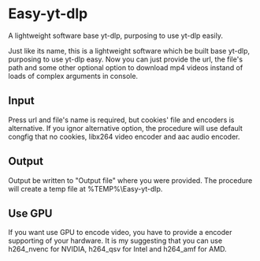 # Easy-yt-dlp
A lightweight software base yt-dlp, purposing to use yt-dlp easily.

Just like its name, this is a lightweight software which be built base yt-dlp, purposing to use yt-dlp easy. 
Now you can just provide the url, the file's path and some other optional option to download mp4 videos instand of loads of complex arguments in console.

## Input
Press url and file's name is required, but cookies' file and encoders is alternative. If you ignor alternative option, the procedure will use default 
congfig that no cookies, libx264 video encoder and aac audio encoder. 

## Output
Output be written to "Output file" where you were provided.
The procedure will create a temp file at %TEMP%\Easy-yt-dlp\.

## Use GPU
If you want use GPU to encode video, you have to provide a encoder supporting of your hardware. It is my suggesting that you can use h264_nvenc for NVIDIA,
h264_qsv for Intel and h264_amf for AMD.

